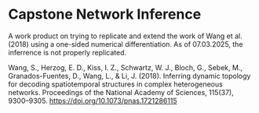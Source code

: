 # Capstone Network Inference
A work product on trying to replicate and extend the work of Wang et al. (2018) using a one-sided numerical differentiation. As of 07.03.2025, the inferrence is not properly replicated. 


Wang, S., Herzog, E. D., Kiss, I. Z., Schwartz, W. J., Bloch, G., Sebek, M., Granados-Fuentes, D., Wang, L., & Li, J. (2018). Inferring dynamic topology for decoding spatiotemporal structures in complex heterogeneous networks. Proceedings of the National Academy of Sciences, 115(37), 9300–9305. https://doi.org/10.1073/pnas.1721286115
